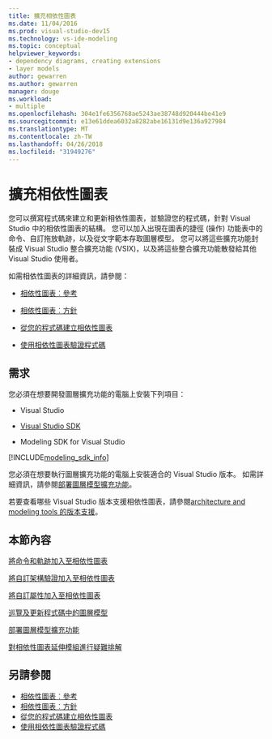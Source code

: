```yaml
---
title: 擴充相依性圖表
ms.date: 11/04/2016
ms.prod: visual-studio-dev15
ms.technology: vs-ide-modeling
ms.topic: conceptual
helpviewer_keywords:
- dependency diagrams, creating extensions
- layer models
author: gewarren
ms.author: gewarren
manager: douge
ms.workload:
- multiple
ms.openlocfilehash: 304e1fe6356768ae5243ae38748d920444be41e9
ms.sourcegitcommit: e13e61ddea6032a8282abe16131d9e136a927984
ms.translationtype: MT
ms.contentlocale: zh-TW
ms.lasthandoff: 04/26/2018
ms.locfileid: "31949276"
---
```

# <a name="extend-dependency-diagrams"></a>擴充相依性圖表
您可以撰寫程式碼來建立和更新相依性圖表，並驗證您的程式碼，針對 Visual Studio 中的相依性圖表的結構。 您可以加入出現在圖表的捷徑 (操作) 功能表中的命令、自訂拖放軌跡，以及從文字範本存取圖層模型。 您可以將這些擴充功能封裝成 Visual Studio 整合擴充功能 (VSIX)，以及將這些整合擴充功能散發給其他 Visual Studio 使用者。

 如需相依性圖表的詳細資訊，請參閱：

-   [相依性圖表︰參考](../modeling/layer-diagrams-reference.md)

-   [相依性圖表︰方針](../modeling/layer-diagrams-guidelines.md)

-   [從您的程式碼建立相依性圖表](../modeling/create-layer-diagrams-from-your-code.md)

-   [使用相依性圖表驗證程式碼](../modeling/validate-code-with-layer-diagrams.md)

##  <a name="prereqs"></a> 需求
 您必須在想要開發圖層擴充功能的電腦上安裝下列項目：

-   Visual Studio

-   [Visual Studio SDK](../extensibility/visual-studio-sdk.md)

-   Modeling SDK for Visual Studio


[!INCLUDE[modeling_sdk_info](includes/modeling_sdk_info.md)]


 您必須在想要執行圖層擴充功能的電腦上安裝適合的 Visual Studio 版本。 如需詳細資訊，請參閱[部署圖層模型擴充功能](../modeling/deploy-a-layer-model-extension.md)。

 若要查看哪些 Visual Studio 版本支援相依性圖表，請參閱[architecture and modeling tools 的版本支援](../modeling/what-s-new-for-design-in-visual-studio.md#VersionSupport)。

## <a name="in-this-section"></a>本節內容
 [將命令和軌跡加入至相依性圖表](../modeling/add-commands-and-gestures-to-layer-diagrams.md)

 [將自訂架構驗證加入至相依性圖表](../modeling/add-custom-architecture-validation-to-layer-diagrams.md)

 [將自訂屬性加入至相依性圖表](../modeling/add-custom-properties-to-layer-diagrams.md)

 [巡覽及更新程式碼中的圖層模型](../modeling/navigate-and-update-layer-models-in-program-code.md)

 [部署圖層模型擴充功能](../modeling/deploy-a-layer-model-extension.md)

 [對相依性圖表延伸模組進行疑難排解](../modeling/troubleshoot-extensions-for-layer-diagrams.md)

## <a name="see-also"></a>另請參閱

- [相依性圖表︰參考](../modeling/layer-diagrams-reference.md)
- [相依性圖表︰方針](../modeling/layer-diagrams-guidelines.md)
- [從您的程式碼建立相依性圖表](../modeling/create-layer-diagrams-from-your-code.md)
- [使用相依性圖表驗證程式碼](../modeling/validate-code-with-layer-diagrams.md)
